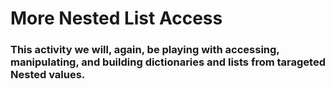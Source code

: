 # More Nested List Access #

### This activity we will, again, be playing with accessing, manipulating, and building dictionaries and lists from tarageted Nested values. ###